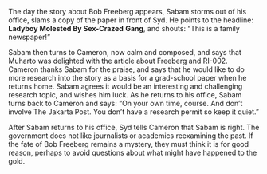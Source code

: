 The day the story about Bob Freeberg appears, Sabam storms out of his office, slams a copy of the paper in front of Syd. He points to the headline: **Ladyboy Molested By Sex-Crazed**
**Gang**, and shouts: “This is a family newspaper!” 

Sabam then turns to Cameron, now calm and composed, and says that Muharto was delighted with the article about Freeberg and RI-002. Cameron thanks Sabam for the praise, and says that he would like to do more research into the story as a basis for a grad-school paper when he returns home. Sabam agrees it would be an interesting and challenging research topic, and wishes him luck. As he returns to his office, Sabam turns back to Cameron and says: “On your own time, course. And don’t involve The Jakarta Post. You don’t have a research permit so keep it quiet.”

After Sabam returns to his office, Syd tells Cameron that Sabam is right. The government does not like journalists or academics reexamining the past. If the fate of Bob Freeberg remains a mystery, they must think it is for good reason, perhaps to avoid questions about what might have happened to the gold. 